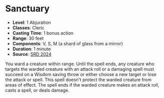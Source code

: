 # Sanctuary

- **Level**: 1 Abjuration
- **Classes**: Cleric
- **Casting Time**: 1 bonus action
- **Range**: 30 feet
- **Components**: V, S, M (a shard of glass from a mirror)
- **Duration**: 1 minute
- **Source**: [SRD 2024](../../../srds/SRD_2024.pdf)

You ward a creature within range. Until the spell ends, any creature who targets the warded creature with an attack roll or a damaging spell must succeed on a Wisdom saving throw or either choose a new target or lose the attack or spell. This spell doesn't protect the warded creature from areas of effect. The spell ends if the warded creature makes an attack roll, casts a spell, or deals damage.

